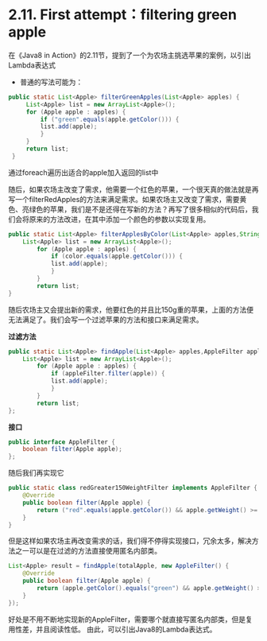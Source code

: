 
# 2.11. First attempt：filtering green apple
在《Java8 in Action》的2.11节，提到了一个为农场主挑选苹果的案例，以引出Lambda表达式

* 普通的写法可能为：

```java
public static List<Apple> filterGreenApples(List<Apple> apples) {
     List<Apple> list = new ArrayList<Apple>();
     for (Apple apple : apples) {
         if ("green".equals(apple.getColor())) {
         list.add(apple);
         }
     }
     return list;
 }
```
通过foreach遍历出适合的apple加入返回的list中

随后，如果农场主改变了需求，他需要一个红色的苹果，一个很天真的做法就是再写一个filterRedApples的方法来满足需求。如果农场主又改变了需求，需要黄色、亮绿色的苹果，我们是不是还得在写新的方法？再写了很多相似的代码后，我们会将原来的方法改进，在其中添加一个颜色的参数以实现复用。
```java
public static List<Apple> filterApplesByColor(List<Apple> apples,String color) {
    List<Apple> list = new ArrayList<Apple>();
        for (Apple apple : apples) {
            if (color.equals(apple.getColor())) {
            list.add(apple);
            }
        }
        return list;
}

```


随后农场主又会提出新的需求，他要红色的并且比150g重的苹果，上面的方法便无法满足了。我们会写一个过滤苹果的方法和接口来满足需求。

**过滤方法**
```java
public static List<Apple> findApple(List<Apple> apples,AppleFilter appleFilter) {
    List<Apple> list = new ArrayList<Apple>();
        for (Apple apple : apples) {
            if (appleFilter.filter(apple)) {
            list.add(apple);
            }
        }
        return list;
};
```
**接口**

```java
public interface AppleFilter {
    boolean filter(Apple apple);
};
```


随后我们再实现它
```java
public static class redGreater150WeightFilter implements AppleFilter {
    @Override
    public boolean filter(Apple apple) {
        return ("red".equals(apple.getColor()) && apple.getWeight() >= 150);
    }
}
```
但是这样如果农场主再改变需求的话，我们得不停得实现接口，冗余太多，解决方法之一可以是在过滤的方法直接使用匿名内部类。
```java
List<Apple> result = findApple(totalApple, new AppleFilter() {
    @Override
    public boolean filter(Apple apple) {
        return (apple.getColor().equals("green") && apple.getWeight() >= 170);
    }
});
```
好处是不用不断地实现新的AppleFilter，需要哪个就直接写匿名内部类，但是复用性差，并且阅读性低。
由此，可以引出Java8的Lambda表达式。
